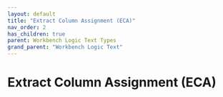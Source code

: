 ```yaml
---
layout: default
title: "Extract Column Assignment (ECA)"
nav_order: 2
has_children: true
parent: Workbench Logic Text Types
grand_parent: "Workbench Logic Text"
---
```

# Extract Column Assignment (ECA)

